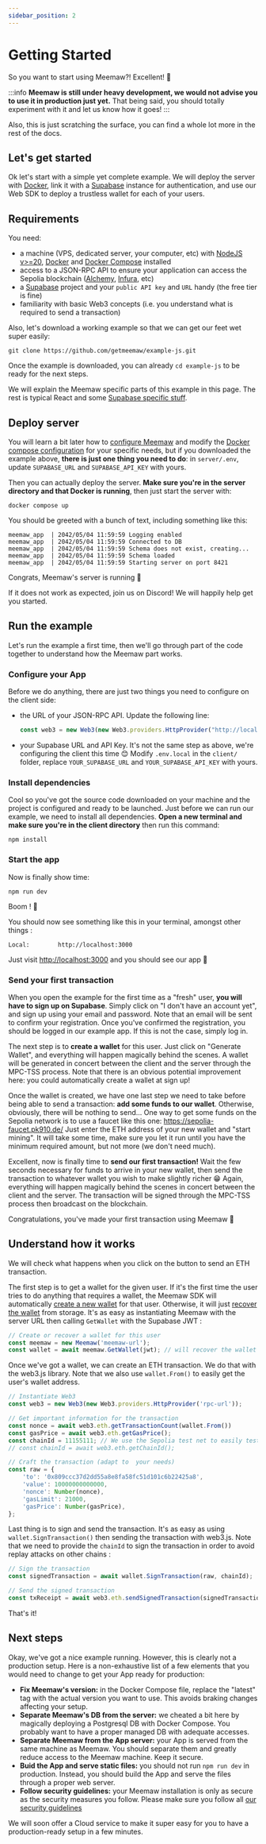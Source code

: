 ```yaml
---
sidebar_position: 2
---
```


# Getting Started

So you want to start using Meemaw?! Excellent! 🤘

:::info
**Meemaw is still under heavy development, we would not advise you to use it in production just yet.** That being said, you should totally experiment with it and let us know how it goes!
:::

Also, this is just scratching the surface, you can find a whole lot more in the rest of the docs.

## Let's get started

Ok let's start with a simple yet complete example. We will deploy the server with [Docker](https://www.docker.com/), link it with a [Supabase](https://supabase.com/) instance for authentication, and use our Web SDK to deploy a trustless wallet for each of your users.

## Requirements

You need:

* a machine (VPS, dedicated server, your computer, etc) with [NodeJS v>=20](https://nodejs.org/), [Docker](https://docs.docker.com/get-docker/) and [Docker Compose](https://docs.docker.com/compose/install/) installed
* access to a JSON-RPC API to ensure your application can access the Sepolia blockchain ([Alchemy](https://www.alchemy.com/), [Infura](https://www.infura.io/), etc)
* a [Supabase](https://supabase.com/) project and your `public API key` and `URL` handy (the free tier is fine)
* familiarity with basic Web3 concepts (i.e. you understand what is required to send a transaction)

Also, let's download a working example so that we can get our feet wet super easily:

```
git clone https://github.com/getmeemaw/example-js.git
```

Once the example is downloaded, you can already `cd example-js` to be ready for the next steps.

We will explain the Meemaw specific parts of this example in this page. The rest is typical React and some [Supabase specific stuff](https://supabase.com/docs/guides/auth/auth-helpers/auth-ui).

## Deploy server

You will learn a bit later how to [configure Meemaw](/docs/server#config) and modify the [Docker compose configuration](/docs/server#docker-compose) for your specific needs, but if you downloaded the example above, **there is just one thing you need to do**: in `server/.env`, update `SUPABASE_URL` and `SUPABASE_API_KEY` with yours.

Then you can actually deploy the server. **Make sure you're in the server directory and that Docker is running**, then just start the server with:

```
docker compose up
```

You should be greeted with a bunch of text, including something like this:
```
meemaw_app  | 2042/05/04 11:59:59 Logging enabled
meemaw_app  | 2042/05/04 11:59:59 Connected to DB
meemaw_app  | 2042/05/04 11:59:59 Schema does not exist, creating...
meemaw_app  | 2042/05/04 11:59:59 Schema loaded
meemaw_app  | 2042/05/04 11:59:59 Starting server on port 8421
```

Congrats, Meemaw's server is running 🎉

If it does not work as expected, join us on Discord! We will happily help get you started.

## Run the example

Let's run the example a first time, then we'll go through part of the code together to understand how the Meemaw part works.

### Configure your App
Before we do anything, there are just two things you need to configure on the client side: 
- the URL of your JSON-RPC API. Update the following line:
    ```javascript title="client/src/app/tx.jsx"
    const web3 = new Web3(new Web3.providers.HttpProvider("http://localhost:8421/rpc"));
    ```
- your Supabase URL and API Key. It's not the same step as above, we're configuring the client this time 😊 Modify `.env.local` in the `client/` folder, replace `YOUR_SUPABASE_URL` and `YOUR_SUPABASE_API_KEY` with yours.

### Install dependencies
Cool so you've got the source code downloaded on your machine and the project is configured and ready to be launched. Just before we can run our example, we need to install all dependencies. **Open a new terminal and make sure you're in the client directory** then run this command:

```
npm install
```

### Start the app

Now is finally show time:

```
npm run dev
```

Boom ! 🎉

You should now see something like this in your terminal, amongst other things :

```
Local:        http://localhost:3000
```

Just visit [http://localhost:3000](http://localhost:3000) and you should see our app 🥳

### Send your first transaction
When you open the example for the first time as a "fresh" user, **you will have to sign up on Supabase**. Simply click on "I don't have an account yet", and sign up using your email and password. Note that an email will be sent to confirm your registration. Once you've confirmed the registration, you should be logged in our example app. If this is not the case, simply log in.

The next step is to **create a wallet** for this user. Just click on "Generate Wallet", and everything will happen magically behind the scenes. A wallet will be generated in concert between the client and the server through the MPC-TSS process. Note that there is an obvious potential improvement here: you could automatically create a wallet at sign up!

Once the wallet is created, we have one last step we need to take before being able to send a transaction: **add some funds to our wallet**. Otherwise, obviously, there will be nothing to send... One way to get some funds on the Sepolia network is to use a faucet like this one: https://sepolia-faucet.pk910.de/ Just enter the ETH address of your new wallet and "start mining". It will take some time, make sure you let it run until you have the minimum required amount, but not more (we don't need much).

Excellent, now is finally time to **send our first transaction!** Wait the few seconds necessary for funds to arrive in your new wallet, then send the transaction to whatever wallet you wish to make slightly richer 😁 Again, everything will happen magically behind the scenes in concert between the client and the server. The transaction will be signed through the MPC-TSS process then broadcast on the blockchain.

Congratulations, you've made your first transaction using Meemaw 🎉

## Understand how it works
We will check what happens when you click on the button to send an ETH transaction.

The first step is to get a wallet for the given user. If it's the first time the user tries to do anything that requires a wallet, the Meemaw SDK will automatically [create a new wallet](/docs/how-does-it-work) for that user. Otherwise, it will just [recover the wallet](/docs/how-does-it-work) from storage. It's as easy as instantiating Meemaw with the server URL then calling `GetWallet` with the Supabase JWT :

```javascript title="client/src/app/tx.jsx"
// Create or recover a wallet for this user
const meemaw = new Meemaw('meemaw-url');
const wallet = await meemaw.GetWallet(jwt); // will recover the wallet if exists for the user or create a new one
```

Once we've got a wallet, we can create an ETH transaction. We do that with the web3.js library. Note that we also use `wallet.From()` to easily get the user's wallet address.

```javascript title="client/src/app/tx.jsx"
// Instantiate Web3
const web3 = new Web3(new Web3.providers.HttpProvider('rpc-url'));

// Get important information for the transaction
const nonce = await web3.eth.getTransactionCount(wallet.From())
const gasPrice = await web3.eth.getGasPrice();
const chainId = 11155111; // We use the Sepolia test net to easily test the whole process
// const chainId = await web3.eth.getChainId();

// Craft the transaction (adapt to  your needs)   
const raw = {
    'to': '0x809ccc37d2dd55a8e8fa58fc51d101c6b22425a8',
    'value': 10000000000000, 
    'nonce': Number(nonce),
    'gasLimit': 21000,
    'gasPrice': Number(gasPrice),
};
```

Last thing is to sign and send the transaction. It's as easy as using `wallet.SignTransaction()` then sending the transaction with web3.js. Note that we need to provide the `chainId` to sign the transaction in order to avoid replay attacks on other chains :

```javascript title="client/src/app/tx.jsx"
// Sign the transaction
const signedTransaction = await wallet.SignTransaction(raw, chainId);

// Send the signed transaction
const txReceipt = await web3.eth.sendSignedTransaction(signedTransaction);
```

That's it! 

## Next steps

Okay, we've got a nice example running. However, this is clearly not a production setup. Here is a non-exhaustive list of a few elements that you would need to change to get your App ready for production:

* **Fix Meemaw's version:** in the Docker Compose file, replace the "latest" tag with the actual version you want to use. This avoids braking changes affecting your setup.
* **Separate Meemaw's DB from the server:** we cheated a bit here by magically deploying a Postgresql DB with Docker Compose. You probably want to have a proper managed DB with adequate accesses.
* **Separate Meemaw from the App server:** your App is served from the same machine as Meemaw. You should separate them and greatly reduce access to the Meemaw machine. Keep it secure.
* **Buid the App and serve static files:** you should not run `npm run dev` in production. Instead, you should build the App and serve the files through a proper web server.
* **Follow security guidelines:** your Meemaw installation is only as secure as the security measures you follow. Please make sure you follow all [our security guidelines](/docs/security)

We will soon offer a Cloud service to make it super easy for you to have a production-ready setup in a few minutes.